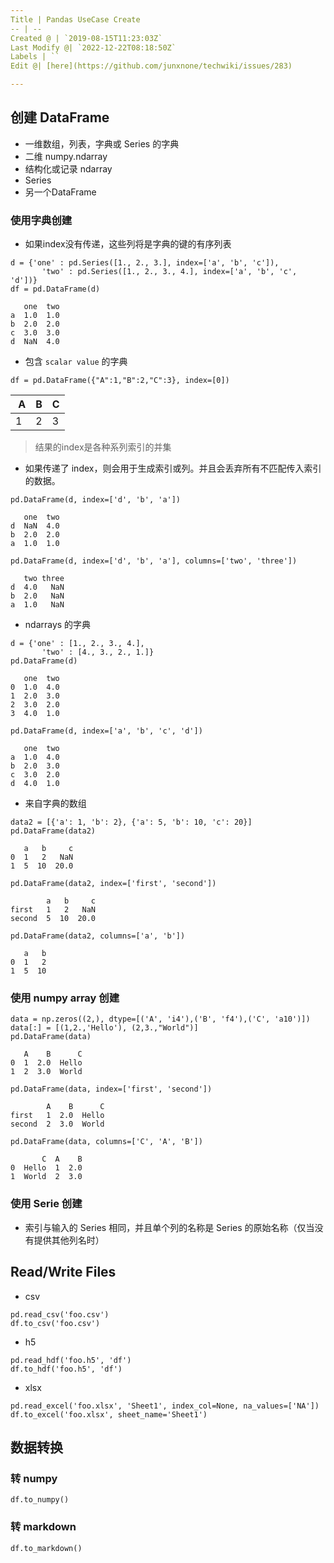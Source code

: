 ```yaml
---
Title | Pandas UseCase Create
-- | --
Created @ | `2019-08-15T11:23:03Z`
Last Modify @| `2022-12-22T08:18:50Z`
Labels | ``
Edit @| [here](https://github.com/junxnone/techwiki/issues/283)

---
```

## 创建 DataFrame

- 一维数组，列表，字典或 Series 的字典
- 二维 numpy.ndarray
- 结构化或记录 ndarray
- Series
- 另一个DataFrame

### 使用字典创建
- 如果index没有传递，这些列将是字典的键的有序列表

```
d = {'one' : pd.Series([1., 2., 3.], index=['a', 'b', 'c']),
       'two' : pd.Series([1., 2., 3., 4.], index=['a', 'b', 'c', 'd'])}
df = pd.DataFrame(d)

   one  two
a  1.0  1.0
b  2.0  2.0
c  3.0  3.0
d  NaN  4.0
```
- 包含 `scalar value` 的字典
```
df = pd.DataFrame({"A":1,"B":2,"C":3}, index=[0])
```

 A | B | C
-- | -- | -- 
1 | 2 | 3


> 结果的index是各种系列索引的并集

- 如果传递了 index，则会用于生成索引或列。并且会丢弃所有不匹配传入索引的数据。
```
pd.DataFrame(d, index=['d', 'b', 'a'])

   one  two
d  NaN  4.0
b  2.0  2.0
a  1.0  1.0

pd.DataFrame(d, index=['d', 'b', 'a'], columns=['two', 'three'])

   two three
d  4.0   NaN
b  2.0   NaN
a  1.0   NaN
```
- ndarrays 的字典
```
d = {'one' : [1., 2., 3., 4.],
       'two' : [4., 3., 2., 1.]}
pd.DataFrame(d)

   one  two
0  1.0  4.0
1  2.0  3.0
2  3.0  2.0
3  4.0  1.0

pd.DataFrame(d, index=['a', 'b', 'c', 'd'])

   one  two
a  1.0  4.0
b  2.0  3.0
c  3.0  2.0
d  4.0  1.0
```
- 来自字典的数组
```
data2 = [{'a': 1, 'b': 2}, {'a': 5, 'b': 10, 'c': 20}]
pd.DataFrame(data2)

   a   b     c
0  1   2   NaN
1  5  10  20.0

pd.DataFrame(data2, index=['first', 'second'])

        a   b     c
first   1   2   NaN
second  5  10  20.0

pd.DataFrame(data2, columns=['a', 'b'])

   a   b
0  1   2
1  5  10
```

### 使用 numpy array 创建
```
data = np.zeros((2,), dtype=[('A', 'i4'),('B', 'f4'),('C', 'a10')])
data[:] = [(1,2.,'Hello'), (2,3.,"World")]
pd.DataFrame(data)

   A    B      C
0  1  2.0  Hello
1  2  3.0  World

pd.DataFrame(data, index=['first', 'second'])

        A    B      C
first   1  2.0  Hello
second  2  3.0  World

pd.DataFrame(data, columns=['C', 'A', 'B'])

       C  A    B
0  Hello  1  2.0
1  World  2  3.0
```
### 使用 Serie 创建
- 索引与输入的 Series 相同，并且单个列的名称是 Series 的原始名称（仅当没有提供其他列名时）


##  Read/Write Files

- csv

```
pd.read_csv('foo.csv')
df.to_csv('foo.csv')
```
- h5

```
pd.read_hdf('foo.h5', 'df')
df.to_hdf('foo.h5', 'df')
```
- xlsx

```
pd.read_excel('foo.xlsx', 'Sheet1', index_col=None, na_values=['NA'])
df.to_excel('foo.xlsx', sheet_name='Sheet1')
```


## 数据转换

### 转 numpy

```
df.to_numpy()
```

### 转 markdown

```
df.to_markdown()
```



